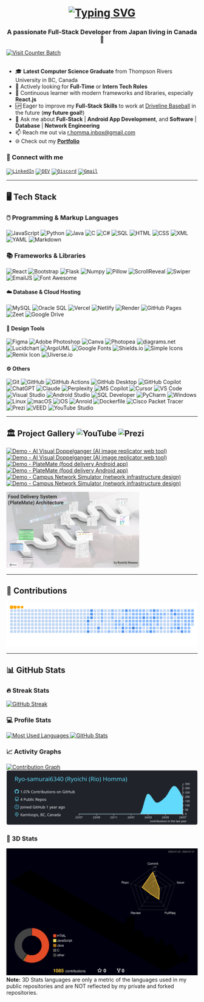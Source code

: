<!-- INTRO -->
<h1 align="center">
  <a href="https://git.io/typing-svg">
    <img src="https://readme-typing-svg.demolab.com?font=Fira+Code&weight=500&size=35&duration=2000&pause=750&color=187FFF&center=true&vCenter=true&random=false&width=1000&height=70&lines=Hi+There!%F0%9F%91%8B%F0%9F%8F%BB+I'm+Ryoichi+Homma%E2%9A%BE;Your+Future+Favorite+Full-Stack+Developer%F0%9F%91%A8%F0%9F%8F%BB%E2%80%8D%F0%9F%92%BB" alt="Typing SVG" />
  </a>
</h1>

<!-- SUB INTRO -->
<h3 align="center">A passionate Full-Stack Developer from Japan living in Canada🍁</h3>
<a href="https://visitcount.itsvg.in">
  <img src="https://visitcount.itsvg.in/api?id=Ryo-samurai6340&label=Profile%20Views&color=1&icon=5&pretty=true" alt="Visit Counter Batch" />
</a>
<br/><br/>

- 🎓 **Latest Computer Science Graduate** from Thompson Rivers University in BC, Canada
- 💼 Actively looking for **Full-Time** or **Intern Tech Roles**
- 🌱 Continuous learner with modern frameworks and libraries, especially **React.js**
- 🆙 Eager to improve my **Full-Stack Skills** to work at [Driveline Baseball](https://www.drivelinebaseball.com/) in the future (**my future goal!**)
- 💬 Ask me about **Full-Stack** | **Android App Development**, and **Software** | **Database** | **Network Engineering**
- 📫 Reach me out via [r.homma.inbox@gmail.com](mailto:r.homma.inbox@gmail.com)
- 🌐 Check out my **[Portfolio](https://ryoichihomma.me/)**

### 🔗 Connect with me
<code>[![LinkedIn](https://skillicons.dev/icons?i=linkedin)](https://www.linkedin.com/in/ryoichihomma-jp-ca/)</code>
<code>[![DEV](https://skillicons.dev/icons?i=devto)](https://dev.to/ryoichihomma)</code>
<code>[![Discord](https://skillicons.dev/icons?i=discord)](https://discord.com/users/1233363421207199827/)</code>
<code>[![Gmail](https://skillicons.dev/icons?i=gmail)](mailto:r.homma.inbox@gmail.com)</code>

<!--
[![LinkedIn](https://img.shields.io/badge/LinkedIn-0077B5?style=for-the-badge&logo=linkedin&logoColor=white)](https://www.linkedin.com/in/ryoichihomma-jp-ca/)
[![DEV](https://img.shields.io/badge/dev.to-0A0A0A?style=for-the-badge&logo=devdotto&logoColor=white)](https://dev.to/ryoichihomma)
[![YouTube](https://img.shields.io/badge/YouTube-FF0000?style=for-the-badge&logo=youtube&logoColor=white)](https://www.youtube.com/@rh.project_gallery)
[![Discord](https://img.shields.io/badge/Discord-5865F2?style=for-the-badge&logo=discord&logoColor=white)](https://discord.com/users/1233363421207199827/)
[![Gmail](https://img.shields.io/badge/Gmail-D14836?style=for-the-badge&logo=gmail&logoColor=white)](mailto:r.homma.inbox@gmail.com)
[![Portfolio](https://img.shields.io/badge/Portfolio-255E63?style=for-the-badge&logo=About.me&logoColor=white)](https://ryoichihomma.me/)
-->

<hr/>

<!-- TECK STACK -->
## 🖥️ Tech Stack
### 🖱️ Programming & Markup Languages
![JavaScript](https://img.shields.io/badge/javascript-%23323330.svg?style=for-the-badge&logo=javascript&logoColor=%23F7DF1E)
![Python](https://img.shields.io/badge/Python-%233776AB?style=for-the-badge&logo=python&logoColor=%23FFE873)
![Java](https://custom-icon-badges.demolab.com/badge/Java-%235382A1.svg?style=for-the-badge&logo=java&logoColor=%23F89820)
![C](https://custom-icon-badges.demolab.com/badge/C-%2303599C.svg?style=for-the-badge&logo=c-in-hexagon&logoColor=white)
![C#](https://custom-icon-badges.demolab.com/badge/C%23-68217A.svg?style=for-the-badge&logo=cs2&logoColor=white)
![SQL](https://custom-icon-badges.demolab.com/badge/SQL-%23FF1493.svg?style=for-the-badge&logo=database&logoColor=white)
![HTML](https://img.shields.io/badge/HTML5-%23E34F26?style=for-the-badge&logo=HTML5&logoColor=white)
![CSS](https://img.shields.io/badge/CSS3-%231572B6?style=for-the-badge&logo=CSS3&logoColor=white)
![XML](https://img.shields.io/badge/SVG%20%26%20XML-%23FFA500?style=for-the-badge&logo=svg&logoColor=white)
![YAML](https://img.shields.io/badge/YAML-%23CB171E?style=for-the-badge&logo=yaml)
![Markdown](https://img.shields.io/badge/Markdown-%23000000?style=for-the-badge&logo=markdown)

### 📚 Frameworks & Libraries
![React](https://img.shields.io/badge/React.js-%2361DAFB?style=for-the-badge&logo=react&logoColor=%2361DAFB&labelColor=grey)
![Bootstrap](https://img.shields.io/badge/Bootstrap-%237952B3?style=for-the-badge&logo=bootstrap&logoColor=white)
![Flask](https://img.shields.io/badge/Flask-%23000000?style=for-the-badge&logo=flask&logoColor=white)
![Numpy](https://img.shields.io/badge/Numpy-%23777BB4?style=for-the-badge&logo=numpy&logoColor=white)
![Pillow](https://custom-icon-badges.demolab.com/badge/Pillow-%23F3F3F3?style=for-the-badge&logo=pillow&logoColor=white)
![ScrollReveal](https://img.shields.io/badge/ScrollReveal.js-%23FFCB36?style=for-the-badge&logo=ScrollReveal&logoColor=black)
![Swiper](https://img.shields.io/badge/Swiper.js-%236332F6?style=for-the-badge&logo=Swiper)
![EmailJS](https://custom-icon-badges.demolab.com/badge/EmailJS-%23ff8434?style=for-the-badge&logo=emailjs&labelColor=%23F3F3F3)
![Font Awesome](https://img.shields.io/badge/Font%20Awesome-%23538DD7?style=for-the-badge&logo=font%20awesome&logoColor=white)

#### ☁️ Database & Cloud Hosting
![MySQL](https://img.shields.io/badge/MySQL-%234479A1?style=flat-square&logo=mysql&logoColor=white)
![Oracle SQL](https://img.shields.io/badge/Oracle%20SQL-%23F80000?style=flat-square&logo=oracle&logoColor=white)
![Vercel](https://img.shields.io/badge/Vercel-%23000000?style=flat-square&logo=vercel)
![Netlify](https://img.shields.io/badge/Netlify-%2300C7B7?style=flat-square&logo=netlify&logoColor=%2300C7B7&labelColor=grey)
![Render](https://img.shields.io/badge/Render-%23F3F3F3?style=flat-square&logo=render&logoColor=black)
![GitHub Pages](https://img.shields.io/badge/GitHub%20Pages-%23222222?style=flat-square&logo=github)
![Zeet](https://custom-icon-badges.demolab.com/badge/Zeet-grey?style=flat-square&logo=zeet)
![Google Drive](https://img.shields.io/badge/Google%20Drive-%234285F4?style=flat-square&logo=google%20drive&logoColor=white)

#### 📐 Design Tools
![Figma](https://img.shields.io/badge/Figma-%23F24E1E?style=flat-square&logo=figma&logoColor=white)
![Adobe Photoshop](https://img.shields.io/badge/Photoshop-%2331A8FF?style=flat-square&logo=adobe-photoshop&logoColor=%23001833)
![Canva](https://img.shields.io/badge/Canva-%2300C4CC?style=flat-square&logo=canva&logoColor=white)
![Photopea](https://img.shields.io/badge/Photopea-%2318A497?style=flat-square&logo=photopea&logoColor=white)
![diagrams.net](https://img.shields.io/badge/diagrams.net-%23F08705?style=flat-square&logo=diagrams.net&logoColor=white)
![Lucidchart](https://custom-icon-badges.demolab.com/badge/Lucidchart-%23f96b13?style=flat-square&logo=lucidchart&labelColor=%23F3F3F3)
![ArgoUML](https://custom-icon-badges.demolab.com/badge/ArgoUML-%238DAED3?style=flat-square&logo=argo-uml)
![Google Fonts](https://img.shields.io/badge/Google%20Fonts-%234285F4?style=flat-square&logo=google%20fonts&logoColor=white)
![Shields.io](https://img.shields.io/badge/Shields.io-%2397CA00?style=flat-square&logo=shields.io&labelColor=%23555555)
![Simple Icons](https://img.shields.io/badge/Simple%20Icons-%23111111?style=flat-square&logo=simple%20icons)
![Remix Icon](https://img.shields.io/badge/Remix%20Icon-%230066ff?style=flat-square&logo=remix)
![Uiverse.io](https://custom-icon-badges.demolab.com/badge/Uiverse.io-grey?style=flat-square&logo=uiverse-io)


#### ⚙️ Others
![Git](https://img.shields.io/badge/Git-%23F05032?style=flat-square&logo=git&logoColor=white)
![GitHub](https://img.shields.io/badge/GitHub-%23181717?style=flat-square&logo=GitHub&logoColor=white)
![GitHub Actions](https://img.shields.io/badge/GitHub%20Actions-%232088FF?style=flat-square&logo=GitHub%20actions&logoColor=white)
![GitHub Desktop](https://img.shields.io/badge/GitHub%20Desktop-%238034A9?style=flat-square&logo=GitHub&logoColor=white)
![GitHub Copilot](https://img.shields.io/badge/GitHub%20Copilot-%23000000?style=flat-square&logo=github%20copilot&logoColor=white)
![ChatGPT](https://img.shields.io/badge/ChatGPT-74aa9c?style=flat-square&logo=openai&logoColor=white)
![Claude](https://custom-icon-badges.demolab.com/badge/Claude-%23f3e9d7?style=flat-square&logo=claude)
![Perplexity](https://img.shields.io/badge/Perplexity-%231FB8CD?style=flat-square&logo=perplexity&logoColor=white)
![MS Copilot](https://custom-icon-badges.demolab.com/badge/Microsoft%20Copilot-%23F3F3F3?style=flat-square&logo=microsoft-copilot)
![Cursor](https://custom-icon-badges.demolab.com/badge/Cursor-grey?style=flat-square&logo=cursor-ai)
![VS Code](https://custom-icon-badges.demolab.com/badge/VS%20Code-%230078D4?style=flat-square&logo=vs-code&labelColor=%23F3F3F3)
![Visual Studio](https://custom-icon-badges.demolab.com/badge/Visual%20Studio-%235C2D91.svg?style=flat-square&logo=visual-studio&labelColor=%23F3F3F3)
![Android Studio](https://img.shields.io/badge/Android%20Studio-%233DDC84?style=flat-square&logo=android-studio&logoColor=white)
![SQL Developer](https://custom-icon-badges.demolab.com/badge/SQL%20Developer-%23BAD0EF.svg?style=flat-square&logo=sql-developer&labelColor=%23F3F3F3)
![PyCharm](https://img.shields.io/badge/PyCharm-143?style=flat-square&logo=pycharm&logoColor=black&labelColor=green&color=black)
![Windows](https://custom-icon-badges.demolab.com/badge/Windows-%230078D6?style=flat-square&logo=windows&labelColor=%23F3F3F3)
![Linux](https://img.shields.io/badge/Linux-%23FCC624?style=flat-square&logo=linux&logoColor=black)
![macOS](https://custom-icon-badges.demolab.com/badge/macOS-%23000000?style=flat-square&logo=mac-os)
![iOS](https://img.shields.io/badge/iOS-%23000000?style=flat-square&logo=apple)
![Anroid](https://img.shields.io/badge/Android-%2334A853?style=flat-square&logo=android&logoColor=white)
![Dockerfile](https://img.shields.io/badge/Dockerfile-%232496ED?style=flat-square&logo=docker&logoColor=white)
![Cisco Packet Tracer](https://img.shields.io/badge/Cisco%20Packet%20Tracer-%231BA0D7?style=flat-square&logo=cisco&labelColor=grey)
![Prezi](https://img.shields.io/badge/Prezi-%233181FF?style=flat-square&logo=prezi&logoColor=white)
![VEED](https://img.shields.io/badge/VEED-%23B6FF60?style=flat-square&logo=veed&labelColor=black)
![YouTube Studio](https://img.shields.io/badge/YouTube%20Studio-%23FF0000?style=flat-square&logo=youtube%20studio)

<hr/>

<!-- PROJECT -->
## 🏛️ Project Gallery ![YouTube](https://img.shields.io/badge/YouTube-%23FF0000?style=plastic&logo=youtube&logoSize=amd) ![Prezi](https://img.shields.io/badge/Prezi-%233181FF?style=plastic&logo=prezi&logoColor=white&logoSize=auto)
<!-- BEGIN YOUTUBE-CARDS -->
[![Demo - AI Visual Doppelganger (AI image replicator web tool)](https://ytcards.demolab.com/?id=VT6eddrVVOA&title=Demo+-+AI+Visual+Doppelganger+%28AI+image+replicator+web+tool%29&lang=en&timestamp=1715155400&background_color=%23c9d9f2&title_color=%2324292f&stats_color=%2357606a&max_title_lines=2&width=250&border_radius=5&duration=200 "Demo - AI Visual Doppelganger (AI image replicator web tool)")](https://www.youtube.com/watch?v=VT6eddrVVOA#gh-dark-mode-only)[![Demo - AI Visual Doppelganger (AI image replicator web tool)](https://ytcards.demolab.com/?id=VT6eddrVVOA&title=Demo+-+AI+Visual+Doppelganger+%28AI+image+replicator+web+tool%29&lang=en&timestamp=1715155400&background_color=%230d1117&title_color=%23ffffff&stats_color=%23dedede&max_title_lines=2&width=250&border_radius=5&duration=200 "Demo - AI Visual Doppelganger (AI image replicator web tool)")](https://www.youtube.com/watch?v=VT6eddrVVOA#gh-light-mode-only)
[![Demo - PlateMate (food delivery Android app)](https://ytcards.demolab.com/?id=N_yUfrnbgWI&title=Demo+-+PlateMate+%28food+delivery+Android+app%29&lang=en&timestamp=1715155396&background_color=%23c9d9f2&title_color=%2324292f&stats_color=%2357606a&max_title_lines=2&width=250&border_radius=5&duration=244 "Demo - PlateMate (food delivery Android app)")](https://www.youtube.com/watch?v=N_yUfrnbgWI#gh-dark-mode-only)[![Demo - PlateMate (food delivery Android app)](https://ytcards.demolab.com/?id=N_yUfrnbgWI&title=Demo+-+PlateMate+%28food+delivery+Android+app%29&lang=en&timestamp=1715155396&background_color=%230d1117&title_color=%23ffffff&stats_color=%23dedede&max_title_lines=2&width=250&border_radius=5&duration=244 "Demo - PlateMate (food delivery Android app)")](https://www.youtube.com/watch?v=N_yUfrnbgWI#gh-light-mode-only)
[![Demo - Campus Network Simulator (network infrastructure design)](https://ytcards.demolab.com/?id=ayVUSVRPLqE&title=Demo+-+Campus+Network+Simulator+%28network+infrastructure+design%29&lang=en&timestamp=1715155393&background_color=%23c9d9f2&title_color=%2324292f&stats_color=%2357606a&max_title_lines=2&width=250&border_radius=5&duration=403 "Demo - Campus Network Simulator (network infrastructure design)")](https://www.youtube.com/watch?v=ayVUSVRPLqE#gh-dark-mode-only)[![Demo - Campus Network Simulator (network infrastructure design)](https://ytcards.demolab.com/?id=ayVUSVRPLqE&title=Demo+-+Campus+Network+Simulator+%28network+infrastructure+design%29&lang=en&timestamp=1715155393&background_color=%230d1117&title_color=%23ffffff&stats_color=%23dedede&max_title_lines=2&width=250&border_radius=5&duration=403 "Demo - Campus Network Simulator (network infrastructure design)")](https://www.youtube.com/watch?v=ayVUSVRPLqE#gh-light-mode-only)
<!-- END YOUTUBE-CARDS -->
<a href="https://prezi.com/view/kiFUg0jNey3zD5mN1ctl/">
  <img src="https://github.com/Ryo-samurai6340/Ryo-samurai6340/blob/main/img/PlateMateArchitecture.png" alt="PlateMate Architecture" width="350" height="200">
</a>

<hr/>

<!-- CONTRIBUTIONS -->
## 🐍 Contributions
<picture>
  <source media="(prefers-color-scheme: dark)" srcset="https://raw.githubusercontent.com/Ryo-samurai6340/Ryo-samurai6340/output/github-contribution-grid-snake-dark.svg">
  <source media="(prefers-color-scheme: light)" srcset="https://raw.githubusercontent.com/Ryo-samurai6340/Ryo-samurai6340/output/github-contribution-grid-snake.gif">
  <img alt="Contribution Animation" src="https://raw.githubusercontent.com/Ryo-samurai6340/Ryo-samurai6340/output/github-contribution-grid-snake.gif">
</picture>

<hr/>

<!-- STATS -->
## 📊 GitHub Stats
### 🔥 Streak Stats
<a href="https://git.io/streak-stats">
  <img alt="GitHub Streak" src="https://streak-stats.demolab.com?user=Ryo-samurai6340&theme=holi-theme&date_format=j%20M%5B%20Y%5D&dates=local&timezone=America/Vancouver">
</a>

### 💻 Profile Stats
<!--
<a href='https://github.com/Ryo-samurai6340/github-stats-transparent'>
  <img alt="Most Used Languages Card" src="https://raw.githubusercontent.com/ryo-samurai6340/github-stats-transparent/output/generated/languages.svg">
</a>
-->
<a href="https://github.com/Ryo-samurai6340/github-readme-stats?tab=readme-ov-file">
  <img alt="Most Used Languages" src="https://github-readme-stats-sigma-opal-34.vercel.app/api/top-langs/?username=Ryo-samurai6340&layout=compact&theme=holi&langs_count=20">
  <img alt="GitHub Stats" src="https://github-readme-stats-sigma-opal-34.vercel.app/api?username=Ryo-samurai6340&show_icons=true&theme=holi&rank_icon=github&hide=stars,contribs">
</a>

### 📈 Activity Graphs
<a href="https://github.com/Ryo-samurai6340/github-readme-activity-graph">
  <img alt="Contribution Graph" src="https://github-readme-activity-graph-tan.vercel.app/graph/?username=Ryo-samurai6340&theme=react-dark" />
</a>
<a href="https://github.com/Ryo-samurai6340/github-profile-summary-cards">
  <img alt="GitHub Summary" src="https://raw.githubusercontent.com/Ryo-samurai6340/Ryo-samurai6340/main/profile-summary-card-output/react/0-profile-details.svg">
<!--   <img alt="GitHub Commits" src="https://raw.githubusercontent.com/Ryo-samurai6340/Ryo-samurai6340/main/profile-summary-card-output/react/4-productive-time.svg"> -->
</a>

### 🧊 3D Stats
[![3D Stats](./profile-3d-contrib/profile-night-rainbow.svg)](https://github.com/Ryo-samurai6340/github-profile-3d-contrib)
<b>Note:</b> 3D Stats languages are only a metric of the languages used in my public repositories and are NOT reflected by my private and forked repositories.
